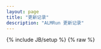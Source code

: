 ```yaml
---
layout: page
title: "更新记录"
description: "ALMRun 更新记录"
---
```

{% include JB/setup %}
{% raw %}
